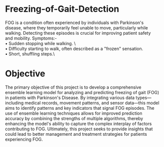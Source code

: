 # Freezing-of-Gait-Detection

FOG is a condition often experienced by individuals with Parkinson's disease,
where they temporarily feel unable to move, particularly while walking. Detecting
these episodes is crucial for improving patient safety and mobility.
Symptoms:-\
• Sudden stopping while walking.     \                                                                                      
• Difficulty starting to walk, often described as a "frozen" sensation.\
• Short, shuffling steps.\

# Objective 

The primary objective of this project is to develop a comprehensive ensemble
learning model for analyzing and predicting freezing of gait (FOG) in patients with
Parkinson's Disease. By integrating various data types—including medical records,
movement patterns, and sensor data—this model aims to identify patterns and
key indicators that signal FOG episodes. The use of ensemble learning techniques
allows for improved prediction accuracy by combining the strengths of multiple
algorithms, thereby enhancing the model's ability to capture the complex
interplay of factors contributing to FOG. Ultimately, this project seeks to provide
insights that could lead to better management and treatment strategies for
patients experiencing FOG.
